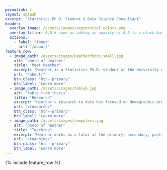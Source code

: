 ```yaml
---
permalink: /
layout: splash
excerpt: "Statistics Ph.D. Student & Data Science Consultant"
header:
  overlay_image: /assets/images/exponential colors.png
  overlay_filter: 0.5 # same as adding an opacity of 0.5 to a black background
  actions:
    - label: "About"
      url: "/about/"
feature_row:
  - image_path: /assets/images/HeatherPhoto small.jpg
    alt: "photo of heather"
    title: "Meet Heather"
    excerpt: "Heather is a Statistics Ph.D. student at the University of Michigan. She also works as a freelance data analyst and statistics tutor."
    url: "/about/"
    btn_class: "btn--primary"
    btn_label: "Learn more"     
  - image_path: /assets/images/table5.jpg
    alt: "table from thesis"
    title: "Research"
    excerpt: "Heather's research to date has focused on demographic predictors of receipt of formal sex education in the United States."
    url: "/research/"
    btn_class: "btn--primary"
    btn_label: "Learn more"
  - image_path: /assets/images/computers.jpg
    alt: "photo of heather"
    title: "Teaching"
    excerpt: "Heather works as a tutor at the primary, secondary, postsecondary, and postgraduate levels."
    url: "/teaching/"
    btn_class: "btn--primary"
    btn_label: "Learn more"  
---
```

{% include feature_row %}
